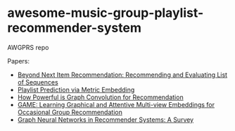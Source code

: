 # awesome-music-group-playlist-recommender-system
AWGPRS repo

Papers:

* [Beyond Next Item Recommendation: Recommending and Evaluating List of Sequences](https://arxiv.org/pdf/2008.13281.pdf)
* [Playlist Prediction via Metric Embedding](https://dl.acm.org/doi/pdf/10.1145/2339530.2339643)
* [How Powerful is Graph Convolution for Recommendation](https://arxiv.org/pdf/2108.07567.pdf)
* [GAME: Learning Graphical and Attentive Multi-view Embeddings for Occasional Group Recommendation](https://dl.acm.org/doi/epdf/10.1145/3397271.3401064)
* [Graph Neural Networks in Recommender Systems: A Survey](https://arxiv.org/pdf/2011.02260.pdf)

